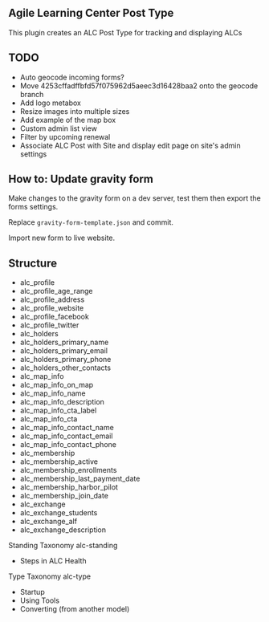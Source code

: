 ## Agile Learning Center Post Type

This plugin creates an ALC Post Type for tracking and displaying ALCs

## TODO

- Auto geocode incoming forms?
 - Move 4253cffadffbfd57f075962d5aeec3d16428baa2 onto the geocode branch
- Add logo metabox
 - Resize images into multiple sizes
- Add example of the map box
- Custom admin list view
 - Filter by upcoming renewal
- Associate ALC Post with Site and display edit page on site's admin settings

## How to: Update gravity form

Make changes to the gravity form on a dev server, test them then export the forms settings.

Replace `gravity-form-template.json` and commit.

Import new form to live website.

## Structure

- alc_profile
 - alc_profile_age_range
 - alc_profile_address
 - alc_profile_website
 - alc_profile_facebook
 - alc_profile_twitter
- alc_holders
 - alc_holders_primary_name
 - alc_holders_primary_email
 - alc_holders_primary_phone
 - alc_holders_other_contacts
- alc_map_info
 - alc_map_info_on_map
 - alc_map_info_name
 - alc_map_info_description
 - alc_map_info_cta_label
 - alc_map_info_cta
 - alc_map_info_contact_name
 - alc_map_info_contact_email
 - alc_map_info_contact_phone
- alc_membership
 - alc_membership_active
 - alc_membership_enrollments
 - alc_membership_last_payment_date
 - alc_membership_harbor_pilot
 - alc_membership_join_date
- alc_exchange
 - alc_exchange_students
 - alc_exchange_alf
 - alc_exchange_description

Standing Taxonomy
alc-standing
- Steps in ALC Health

Type Taxonomy
alc-type
- Startup
- Using Tools
- Converting (from another model)